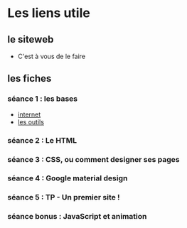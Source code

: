 # Les liens utile

## le siteweb

- C'est à vous de le faire

## les fiches

### séance 1 : les bases

- [internet](https://loulou123546.github.io/coursICN/basic/internet/)  
- [les outils](https://loulou123546.github.io/coursICN/basic/outils/)  

### séance 2 : Le HTML


### séance 3 : CSS, ou comment designer ses pages


### séance 4 : Google material design


### séance 5 : TP - Un premier site !


### séance bonus : JavaScript et animation
